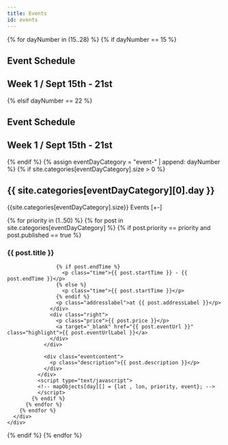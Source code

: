 ```yaml
---
title: Events
id: events
---
```

<html>
<head>
  <title>Events</title>
  <meta name="viewport" content="width=device-width, initial-scale=1, maximum-scale=1">
  <link href='http://fonts.googleapis.com/css?family=Lekton:400,700,400italic' rel='stylesheet' type='text/css'>
  <link rel="stylesheet" href="http://leaflet.cloudmade.com/dist/leaflet.css" />
  <!--[if lte IE 8]><link rel="stylesheet" href="http://leaflet.cloudmade.com/dist/leaflet.ie.css" /><![endif]-->
  <link rel="stylesheet" type="text/css" href="../stylesheets/style.css?1">
</head>
<body>

<!--
  <div class="event" style="position: absolute; left: 0px; top: 0px;">
      <h2>MONDAY 15</h2>
      <div class="content">
           <h3>VANCOUVER URBAN DESIGN AWARDS</h3>
          <p>This inaugural event recognizes and celebrates excellence in architecture and urban design in Vancouver.</p>
           </div>
      <a target="_blank" href="http://vancouver.ca/home-property-development/urban-design-awards.aspx" class="highlight">MORE INFO →</a>
        
              <div class="content">
           <h3>SALA EXHIBIT - CONCEPTUALIZING THE TECHNICAL</h3>
          <p>Studio work produced in a collaboration between the School of Architecture and Landscape Architecture and the UBC First Nations House of Learning. Projects explore the concept of “Research Centre” development in one of four institutional variants: centre, museum, archive, or memorial. Runs to September 19.</p>
           </div>
      <a target="_blank" href="http://www.aibc.ca/membersite/celebrating-architecture/aibc-gallery/" class="highlight">MORE INFO →</a>

    </div>
-->

<section>
{% for dayNumber in (15..28) %}
  {% if dayNumber == 15 %}
    <H1>Event Schedule</H1>
    <H1>Week 1 / Sept 15th - 21st</H1>
  {% elsif dayNumber == 22 %}
    <H1>Event Schedule</H1>
    <H1>Week 1 / Sept 15th - 21st</H1>
  {% endif %}
  {% assign eventDayCategory = "event-" | append: dayNumber %}
  {% if site.categories[eventDayCategory].size > 0 %}
    <div class="day-events" id="{{ eventDayCategory }}">
      <div class="day-header">
        <h2 class="dayname">{{ site.categories[eventDayCategory][0].day }}</h2>
        <p class="event-count">{{site.categories[eventDayCategory].size}} Events [<span class="indicator plus">+</span><span class="indicator minus">-</span>]</p>
      </div>
      <div class="events-list">
        <div id="map-{{eventDayCategory}}" class="map"></div>
        {% for priority in (1..50) %}
          {% for post in site.categories[eventDayCategory] %}
            {% if post.priority == priority and post.published == true %}
              <div class="event">
                <div class="eventheader">
                  <div class="left">
                    <h3 class="title">{{ post.title }}</h3>
                    
                    {% if post.endTime %}
                      <p class="time">{{ post.startTime }} - {{ post.endTime }}</p>
                    {% else %}
                      <p class="time">{{ post.startTime }}</p>
                    {% endif %}
                    <p class="addresslabel">at {{ post.addressLabel }}</p>
                  </div>
                  <div class="right">
                    <p class="price">{{ post.price }}</p>
                    <a target="_blank" href="{{ post.eventUrl }}" class="highlight">{{ post.eventUrlLabel }}</a>
                  </div>
                </div>

                <div class="eventcontent">
                  <p class="description">{{ post.description }}</p>
                </div>
              </div>
              <script type="text/javascript">
              <!-- mapObjects[day][] = {lat , lon, priority, event}; -->
              </script>
            {% endif %}
          {% endfor %}
        {% endfor %}
      </div>
    </div>
  {% endif %}
{% endfor %}
</section>

<script type="text/javascript" src="../javascript/third-party.js?1"></script>
<script type="text/javascript" src="http://leaflet.cloudmade.com/dist/leaflet.js"></script>
<script type="text/javascript" src="http://maps.stamen.com/js/tile.stamen.js?v1.3.0"></script>
<script type="text/javascript" src="../javascript/app.js?1"></script>
</body>

</html>


